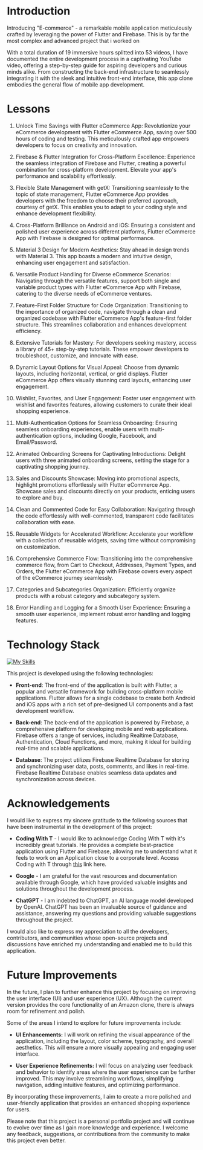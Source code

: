 
# Introduction

Introducing "E-commerce" - a remarkable mobile application meticulously crafted by leveraging the power of Flutter and Firebase. This is by far the most complex and advanced project that i worked on

With a total duration of 19 immersive hours splitted into 53 videos, I have documented the entire development process in a captivating YouTube video, offering a step-by-step guide for aspiring developers and curious minds alike. From constructing the back-end infrastructure to seamlessly integrating it with the sleek and intuitive front-end interface, this app clone embodies the general flow of mobile app development.


# Lessons

1. Unlock Time Savings with Flutter eCommerce App: Revolutionize your eCommerce development with Flutter eCommerce App, saving over 500 hours of coding and testing. This meticulously crafted app empowers developers to focus on creativity and innovation.

2. Firebase & Flutter Integration for Cross-Platform Excellence: Experience the seamless integration of Firebase and Flutter, creating a powerful combination for cross-platform development. Elevate your app's performance and scalability effortlessly.

3. Flexible State Management with getX: Transitioning seamlessly to the topic of state management, Flutter eCommerce App provides developers with the freedom to choose their preferred approach, courtesy of getX. This enables you to adapt to your coding style and enhance development flexibility.

4. Cross-Platform Brilliance on Android and iOS: Ensuring a consistent and polished user experience across different platforms, Flutter eCommerce App with Firebase is designed for optimal performance.

5. Material 3 Design for Modern Aesthetics: Stay ahead in design trends with Material 3. This app boasts a modern and intuitive design, enhancing user engagement and satisfaction.

6. Versatile Product Handling for Diverse eCommerce Scenarios: Navigating through the versatile features, support both single and variable product types with Flutter eCommerce App with Firebase, catering to the diverse needs of eCommerce ventures.

7. Feature-First Folder Structure for Code Organization: Transitioning to the importance of organized code, navigate through a clean and organized codebase with Flutter eCommerce App's feature-first folder structure. This streamlines collaboration and enhances development efficiency.

8. Extensive Tutorials for Mastery: For developers seeking mastery, access a library of 45+ step-by-step tutorials. These empower developers to troubleshoot, customize, and innovate with ease.

9. Dynamic Layout Options for Visual Appeal: Choose from dynamic layouts, including horizontal, vertical, or grid displays. Flutter eCommerce App offers visually stunning card layouts, enhancing user engagement.

10. Wishlist, Favorites, and User Engagement: Foster user engagement with wishlist and favorites features, allowing customers to curate their ideal shopping experience.

11. Multi-Authentication Options for Seamless Onboarding: Ensuring seamless onboarding experiences, enable users with multi-authentication options, including Google, Facebook, and Email/Password.

12. Animated Onboarding Screens for Captivating Introductions: Delight users with three animated onboarding screens, setting the stage for a captivating shopping journey.

13. Sales and Discounts Showcase: Moving into promotional aspects, highlight promotions effortlessly with Flutter eCommerce App. Showcase sales and discounts directly on your products, enticing users to explore and buy.

14. Clean and Commented Code for Easy Collaboration: Navigating through the code effortlessly with well-commented, transparent code facilitates collaboration with ease.

15. Reusable Widgets for Accelerated Workflow: Accelerate your workflow with a collection of reusable widgets, saving time without compromising on customization.

16. Comprehensive Commerce Flow: Transitioning into the comprehensive commerce flow, from Cart to Checkout, Addresses, Payment Types, and Orders, the Flutter eCommerce App with Firebase covers every aspect of the eCommerce journey seamlessly.

17. Categories and Subcategories Organization: Efficiently organize products with a robust category and subcategory system.

18. Error Handling and Logging for a Smooth User Experience: Ensuring a smooth user experience, implement robust error handling and logging features.



# Technology Stack

[![My Skills](https://skillicons.dev/icons?i=flutter,firebase,getx)](https://skillicons.dev)

This project is developed using the following technologies:

- **Front-end**: The front-end of the application is built with Flutter, a popular and versatile framework for building cross-platform mobile applications. Flutter allows for a single codebase to create both Android and iOS apps with a rich set of pre-designed UI components and a fast development workflow.

- **Back-end**: The back-end of the application is powered by Firebase, a comprehensive platform for developing mobile and web applications. Firebase offers a range of services, including Realtime Database, Authentication, Cloud Functions, and more, making it ideal for building real-time and scalable applications.
  
- **Database**: The project utilizes Firebase Realtime Database for storing and synchronizing user data, posts, comments, and likes in real-time. Firebase Realtime Database enables seamless data updates and synchronization across devices.
  
# Acknowledgements

I would like to express my sincere gratitude to the following sources that have been instrumental in the development of this project:

- **Coding With T** - I would like to acknowledge Coding With T with it's incredibly great tutorials. He provides a complete best-practice application using Flutter and Firebase, allowing me to understand what it feels to work on an Application close to a corporate level. Access Coding with T through  [this](https://www.youtube.com/@CodingwithT) link here.

- **Google** - I am grateful for the vast resources and documentation available through Google, which have provided valuable insights and solutions throughout the development process.

- **ChatGPT** - I am indebted to ChatGPT, an AI language model developed by OpenAI. ChatGPT has been an invaluable source of guidance and assistance, answering my questions and providing valuable suggestions throughout the project.

I would also like to express my appreciation to all the developers, contributors, and communities whose open-source projects and discussions have enriched my understanding and enabled me to build this application.


# Future Improvements

In the future, I plan to further enhance this project by focusing on improving the user interface (UI) and user experience (UX). Although the current version provides the core functionality of an Amazon clone, there is always room for refinement and polish.

Some of the areas I intend to explore for future improvements include:

- **UI Enhancements:** I will work on refining the visual appearance of the application, including the layout, color scheme, typography, and overall aesthetics. This will ensure a more visually appealing and engaging user interface.

- **User Experience Refinements:** I will focus on analyzing user feedback and behavior to identify areas where the user experience can be further improved. This may involve streamlining workflows, simplifying navigation, adding intuitive features, and optimizing performance.

By incorporating these improvements, I aim to create a more polished and user-friendly application that provides an enhanced shopping experience for users.

Please note that this project is a personal portfolio project and will continue to evolve over time as I gain more knowledge and experience. I welcome any feedback, suggestions, or contributions from the community to make this project even better.



